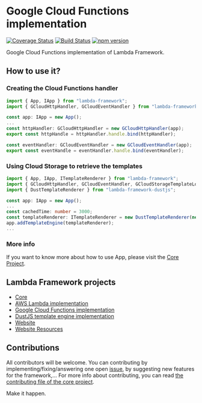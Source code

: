 # Google Cloud Functions implementation

[![Coverage Status](https://coveralls.io/repos/github/rogelio-o/lambda-framework-gcloud/badge.svg?branch=master)](https://coveralls.io/github/rogelio-o/lambda-framework-gcloud?branch=master) [![Build Status](https://travis-ci.org/rogelio-o/lambda-framework-gcloud.svg?branch=master)](https://travis-ci.org/rogelio-o/lambda-framework-gcloud) [![npm version](https://badge.fury.io/js/lambda-framework-gcloud.svg)](https://badge.fury.io/js/lambda-framework-gcloud)

Google Cloud Functions implementation of Lambda Framework.

## How to use it?

### Creating the Cloud Functions handler

```typescript
import { App, IApp } from "lambda-framework";
import { GCloudHttpHandler, GCloudEventHandler } from "lambda-framework-gcloud";

const app: IApp = new App();
...
const httpHandler: GCloudHttpHandler = new GCloudHttpHandler(app);
export const httpHandle = httpHandler.handle.bind(httpHandler);

const eventHandler: GCloudEventHandler = new GCloudEventHandler(app);
export const eventHandle = eventHandler.handle.bind(eventHandler);
```

### Using Cloud Storage to retrieve the templates

```typescript
import { App, IApp, ITemplateRenderer } from "lambda-framework";
import { GCloudHttpHandler, GCloudEventHandler, GCloudStorageTemplateLoader } from "lambda-framework-gcloud";
import { DustTemplateRenderer } from "lambda-framework-dustjs";

const app: IApp = new App();
...
const cachedTime: number = 3000;
const templateRenderer: ITemplateRenderer = new DustTemplateRenderer(new CloudStorageTemplateLoader("PROJECT-ID", "bucket-name", cachedTime));
app.addTemplateEngine(templateRenderer);
...
```

### More info

If you want to know more about how to use App, please visit
the [Core Project](https://github.com/rogelio-o/lambda-framework).

## Lambda Framework projects

- [Core](https://github.com/rogelio-o/lambda-framework)
- [AWS Lambda implementation](https://github.com/rogelio-o/lambda-framework-aws)
- [Google Cloud Functions implementation](https://github.com/rogelio-o/lambda-framework-gcloud)
- [DustJS template engine implementation](https://github.com/rogelio-o/lambda-framework-dustjs)
- [Website](https://github.com/rogelio-o/lambda-framework-website)
- [Website Resources](https://github.com/rogelio-o/lambda-framework-website-resources)

## Contributions

All contributors will be welcome. You can contributing by implementing/fixing/answering one open [issue](issues), by suggesting new features for the framework,... For more info about contributing, you can read [the contributing file of the core project](https://github.com/rogelio-o/lambda-framework/CONTRIBUTING.md).

Make it happen.
